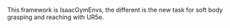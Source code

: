 This framework is IsaacGymEnvs, the different is the new task for soft body grasping and reaching with UR5e.
